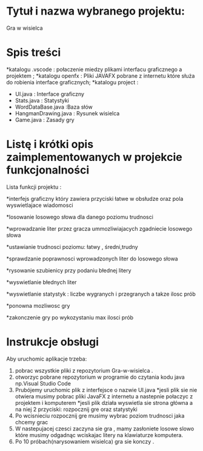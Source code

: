 # Tytuł i nazwa wybranego projektu:  
 Gra w wisielca


# Spis treści
*katalogu .vscode : połaczenie miedzy plikami interfacu graficznego a projektem ;
*katalogu openfx : Pliki JAVAFX pobrane z internetu  które służa do robienia interface graficznych;
*katalogu project :
- UI.java : Interface graficzny
- Stats.java : Statystyki
- WordDataBase.java :Baza słów
- HangmanDrawing.java : Rysunek wisielca
- Game.java : Zasady gry



# Listę i krótki opis zaimplementowanych w projekcie funkcjonalności

Lista funkcji projektu :

*interfejs graficzny który zawiera przyciski łatwe w obsłudze oraz pola wyswietlajace wiadomosci

*losowanie losowego słowa dla danego poziomu trudnosci

*wprowadzanie liter przez gracza ummozliwiajacych zgadniecie losowego słowa

*ustawianie trudnosci poziomu: łatwy , średni,trudny

*sprawdzanie poprawnosci wprowadzonych liter do losowego słowa

*rysowanie szubienicy przy  podaniu błednej litery

*wyswietlanie błednych liter

*wyswietlanie statystyk : liczbe wygranych i przegranych a takze ilosc prób

*ponowna mozliwosc gry 

*zakonczenie gry po wykozystaniu max ilosci prób



#  Instrukcje obsługi 


Aby uruchomic aplikacje trzeba:
1. pobrac wszystkie pliki z repozytorium Gra-w-wisielca .
2. otworzyc pobrane repozytorium w programie do czytania kodu java  np.Visual Studio Code 
3. Prubójemy uruchomic plik z interfejsce o nazwie UI.java 
*jesli plik sie nie otwiera musimy pobrac pliki JavaFX z internetu a nastepnie połaczyc z projektem i komputerem 
*jesli plik działa wyswietla sie strona główna a na niej 2 przyciski: rozpocznij gre oraz statystyki 
4. Po wcisnieciu rozpocznij gre musimy wybrac poziom trudnosci jaka chcemy grac 
5. W nastepujacej czesci zaczyna sie gra , mamy zasłoniete losowe slowo które musimy odgadnąc wciskajac litery na klawiaturze komputera.
6. Po 10 próbach(narysowaniem wisielca) gra sie konczy .
